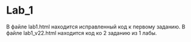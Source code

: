 # Lab_1

В файле lab1.html находится исправленный код к первому заданию.
В файле lab1_v22.html находится код ко 2 заданию из 1 лабы.
